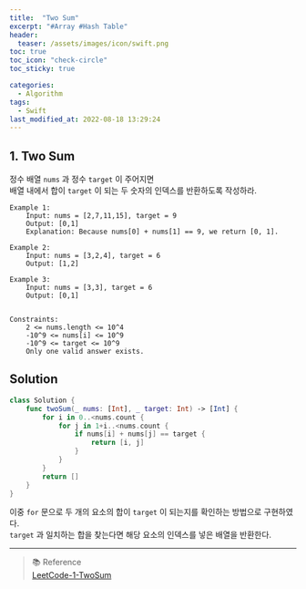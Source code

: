 ```yaml
---
title:  "Two Sum"
excerpt: "#Array #Hash Table"
header:
  teaser: /assets/images/icon/swift.png
toc: true
toc_icon: "check-circle"
toc_sticky: true

categories:
  - Algorithm
tags:
  - Swift
last_modified_at: 2022-08-18 13:29:24
---
```


## 1. Two Sum

정수 배열 `nums` 과 정수 `target` 이 주어지면 <br>
배열 내에서 합이 `target` 이 되는 두 숫자의 인덱스를 반환하도록 작성하라.<br>

```
Example 1:
    Input: nums = [2,7,11,15], target = 9
    Output: [0,1]
    Explanation: Because nums[0] + nums[1] == 9, we return [0, 1].

Example 2:
    Input: nums = [3,2,4], target = 6
    Output: [1,2]

Example 3:
    Input: nums = [3,3], target = 6
    Output: [0,1]
 

Constraints:
    2 <= nums.length <= 10^4
    -10^9 <= nums[i] <= 10^9
    -10^9 <= target <= 10^9
    Only one valid answer exists.

```

## Solution

```swift
class Solution {
    func twoSum(_ nums: [Int], _ target: Int) -> [Int] {
        for i in 0..<nums.count {
            for j in 1+i..<nums.count {
                if nums[i] + nums[j] == target {
                    return [i, j]
                }
            }
        }
        return []
    }
}
```

이중 `for` 문으로 두 개의 요소의 합이 `target` 이 되는지를 확인하는 방법으로 구현하였다.<br>
`target` 과 일치하는 합을 찾는다면 해당 요소의 인덱스를 넣은 배열을 반환한다.<br>

---
> 📚 Reference <br>
[LeetCode-1-TwoSum](https://leetcode.com/problems/two-sum/)
